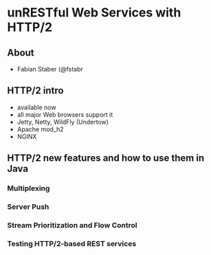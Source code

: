 # unRESTful Web Services with HTTP/2

## About
* Fabian Staber (@fstabr

## HTTP/2 intro
* available now
* all major Web browsers support it
* Jetty, Netty, WildFly (Undertow)
* Apache mod_h2
* NGINX


## HTTP/2 new features and how to use them in Java

### Multiplexing


### Server Push

### Stream Prioritization and Flow Control

### Testing HTTP/2-based REST services
